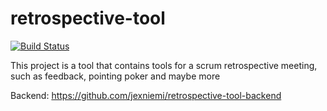 # retrospective-tool
[![Build Status](https://travis-ci.org/woltsu/retrospective-tool.svg?branch=master)](https://travis-ci.org/woltsu/retrospective-tool)

This project is a tool that contains tools for a scrum retrospective meeting, such as feedback, pointing poker and maybe more

Backend: https://github.com/jexniemi/retrospective-tool-backend
